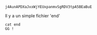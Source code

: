 ```
j4AunAPDXaJxxWjYEUxpanmvSgRDV3tpA5BEaBuE
```

Il y a un simple fichier 'end'
```
cat end
GG !
```